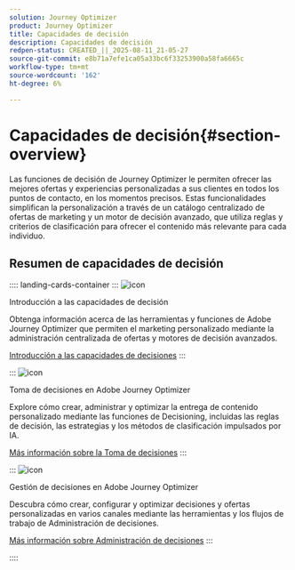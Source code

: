 ```yaml
---
solution: Journey Optimizer
product: Journey Optimizer
title: Capacidades de decisión
description: Capacidades de decisión
redpen-status: CREATED_||_2025-08-11_21-05-27
source-git-commit: e8b71a7efe1ca05a33bc6f33253900a58fa6665c
workflow-type: tm+mt
source-wordcount: '162'
ht-degree: 6%

---
```



# Capacidades de decisión{#section-overview}

Las funciones de decisión de Journey Optimizer le permiten ofrecer las mejores ofertas y experiencias personalizadas a sus clientes en todos los puntos de contacto, en los momentos precisos. Estas funcionalidades simplifican la personalización a través de un catálogo centralizado de ofertas de marketing y un motor de decisión avanzado, que utiliza reglas y criterios de clasificación para ofrecer el contenido más relevante para cada individuo.

## Resumen de capacidades de decisión

:::: landing-cards-container
:::
![icon](https://cdn.experienceleague.adobe.com/icons/book.svg?lang=es)

Introducción a las capacidades de decisión

Obtenga información acerca de las herramientas y funciones de Adobe Journey Optimizer que permiten el marketing personalizado mediante la administración centralizada de ofertas y motores de decisión avanzados.

[Introducción a las capacidades de decisiones](../using/experience-decisioning/gs-decision.md)
:::

:::
![icon](https://cdn.experienceleague.adobe.com/icons/puzzle-piece.svg?lang=es)

Toma de decisiones en Adobe Journey Optimizer

Explore cómo crear, administrar y optimizar la entrega de contenido personalizado mediante las funciones de Decisioning, incluidas las reglas de decisión, las estrategias y los métodos de clasificación impulsados por IA.

[Más información sobre la Toma de decisiones](experience-decisioning-landing-page.md)
:::

:::
![icon](https://cdn.experienceleague.adobe.com/icons/gear.svg?lang=es)

Gestión de decisiones en Adobe Journey Optimizer

Descubra cómo crear, configurar y optimizar decisiones y ofertas personalizadas en varios canales mediante las herramientas y los flujos de trabajo de Administración de decisiones.

[Más información sobre Administración de decisiones](offer-decisioning-landing-page.md)
:::

::::

